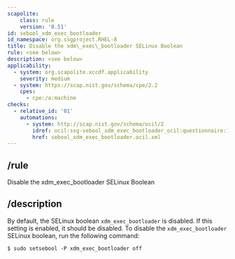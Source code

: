 ```yaml
---
scapolite:
    class: rule
    version: '0.51'
id: sebool_xdm_exec_bootloader
id_namespace: org.ssgproject.RHEL-8
title: Disable the xdm\_exec\_bootloader SELinux Boolean
rule: <see below>
description: <see below>
applicability:
  - system: org.scapolite.xccdf.applicability
    severity: medium
  - system: https://scap.nist.gov/schema/cpe/2.2
    cpes:
      - cpe:/a:machine
checks:
  - relative_id: '01'
    automations:
      - system: http://scap.nist.gov/schema/ocil/2
        idref: ocil:ssg-sebool_xdm_exec_bootloader_ocil:questionnaire:1
        href: sebool_xdm_exec_bootloader.ocil.xml
---
```



## /rule

Disable the xdm\_exec\_bootloader SELinux Boolean

## /description

By
default, the SELinux boolean `xdm_exec_bootloader` is disabled. If this
setting is enabled, it should be disabled. To disable the
`xdm_exec_bootloader` SELinux boolean, run the following command:

``` 
$ sudo setsebool -P xdm_exec_bootloader off
```
